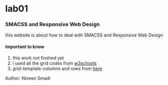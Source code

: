 # lab01
### SMACSS and Responsive Web Design
this website is about how to deal with SMACSS and Responsive Web Design
#### important to know 
1. this work not finshed yet 
2. i used all the grid codes from [w3schools](https://www.w3schools.com/)
3. grid-template-columns and rows from [here](https://css-tricks.com/snippets/css/complete-guide-grid/)

Author: Niveen Smadi 